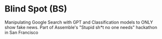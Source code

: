# Blind Spot (BS)

Manipulating Google Search with GPT and Classification models to ONLY show fake news. Part of Assemble's "Stupid sh*t no one needs" hackathon in San Francisco
